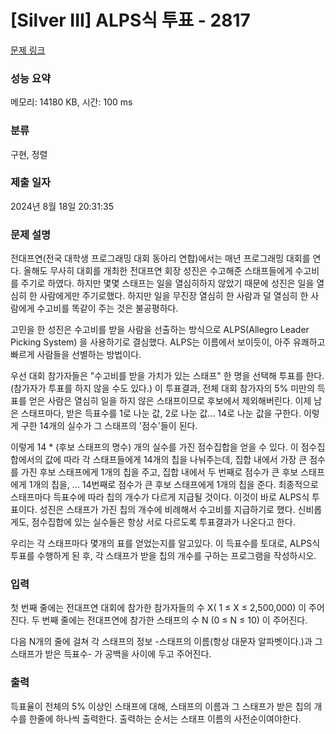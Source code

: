 # [Silver III] ALPS식 투표 - 2817 

[문제 링크](https://www.acmicpc.net/problem/2817) 

### 성능 요약

메모리: 14180 KB, 시간: 100 ms

### 분류

구현, 정렬

### 제출 일자

2024년 8월 18일 20:31:35

### 문제 설명

<p>전대프연(전국 대학생 프로그래밍 대회 동아리 연합)에서는 매년 프로그래밍 대회를 연다. 올해도 무사히 대회를 개최한 전대프연 회장 성진은 수고해준 스태프들에게 수고비를 주기로 하였다. 하지만 몇몇 스태프는 일을 열심히하지 않았기 때문에 성진은 일을 열심히 한 사람에게만 주기로했다. 하지만 일을 무진장 열심히 한 사람과 덜 열심히 한 사람에게 수고비를 똑같이 주는 것은 불공평하다.</p>

<p>고민을 한 성진은 수고비를 받을 사람을 선출하는 방식으로 ALPS(Allegro Leader Picking System) 을 사용하기로 결심했다. ALPS는 이름에서 보이듯이, 아주 유쾌하고 빠르게 사람들을 선별하는 방법이다. </p>

<p>우선 대회 참가자들은  "수고비를 받을 가치가 있는 스태프" 한 명을 선택해 투표를 한다. (참가자가 투표를 하지 않을 수도 있다.) 이 투표결과, 전체 대회 참가자의 5% 미만의 득표를 얻은 사람은 열심히 일을 하지 않은 스태프이므로 후보에서 제외해버린다. 이제 남은 스태프마다, 받은 득표수를 1로 나눈 값, 2로 나눈 값... 14로 나눈 값을 구한다. 이렇게 구한 14개의 실수가 그 스태프의 '점수'들이 된다.</p>

<p>이렇게 14 * (후보 스태프의 명수) 개의 실수를 가진 점수집합을 얻을 수 있다.  이 점수집합에서의 값에 따라 각 스태프들에게 14개의 칩을 나눠주는데,  집합 내에서 가장 큰 점수를 가진 후보 스태프에게 1개의 칩을 주고, 집합 내에서 두 번째로 점수가 큰 후보 스태프에게 1개의 칩을, ... 14번째로 점수가 큰 후보 스태프에게 1개의 칩을 준다. 최종적으로 스태프마다 득표수에 따라 칩의 개수가 다르게 지급될 것이다. 이것이 바로 ALPS식 투표이다. 성진은 스태프가 가진 칩의 개수에 비례해서 수고비를 지급하기로 했다. 신비롭게도, 점수집합에 있는 실수들은 항상 서로 다르도록 투표결과가 나온다고 한다.</p>

<p>우리는 각 스태프마다 몇개의 표를 얻었는지를 알고있다. 이 득표수를 토대로, ALPS식 투표를 수행하게 된 후, 각 스태프가 받을 칩의 개수를 구하는 프로그램을 작성하시오.</p>

### 입력 

 <p>첫 번째 줄에는 전대프연 대회에 참가한 참가자들의 수 X( 1 ≤ X ≤ 2,500,000) 이 주어진다. 두 번째 줄에는 전대프연에 참가한 스태프의 수 N (0 ≤ N ≤ 10) 이 주어진다.</p>

<p>다음 N개의 줄에 걸쳐 각 스태프의 정보 -스태프의 이름(항상 대문자 알파벳이다.)과 그 스태프가 받은 득표수- 가 공백을 사이에 두고 주어진다.</p>

### 출력 

 <p>득표율이 전체의 5% 이상인 스태프에 대해, 스태프의 이름과 그 스태프가 받은 칩의 개수를 한줄에 하나씩 출력한다. 출력하는 순서는 스태프 이름의 사전순이여야한다.</p>

